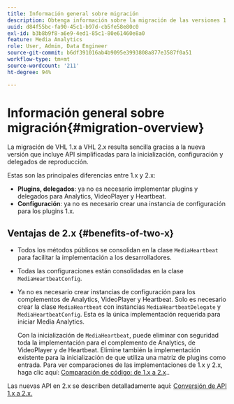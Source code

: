 ```yaml
---
title: Información general sobre migración
description: Obtenga información sobre la migración de las versiones 1.x a 2.x de Media SDK.
uuid: d84f55bc-fa90-45c1-b97d-cb5fe58e80c0
exl-id: b3b8b9f8-a6e9-4ed1-85c1-80e61460e8a0
feature: Media Analytics
role: User, Admin, Data Engineer
source-git-commit: b6df391016ab4b9095e3993808a877e3587f0a51
workflow-type: tm+mt
source-wordcount: '211'
ht-degree: 94%

---
```


# Información general sobre migración{#migration-overview}

La migración de VHL 1.x a VHL 2.x resulta sencilla gracias a la nueva versión que incluye API simplificadas para la inicialización, configuración y delegados de reproducción.

Estas son las principales diferencias entre 1.x y 2.x:

* **Plugins, delegados**: ya no es necesario implementar plugins y delegados para Analytics, VideoPlayer y Heartbeat.
* **Configuración**: ya no es necesario crear una instancia de configuración para los plugins 1.x.

## Ventajas de 2.x {#benefits-of-two-x}

* Todos los métodos públicos se consolidan en la clase `MediaHeartbeat` para facilitar la implementación a los desarrolladores.
* Todas las configuraciones están consolidadas en la clase `MediaHeartbeatConfig`.
* Ya no es necesario crear instancias de configuración para los complementos de Analytics, VideoPlayer y Heartbeat. Solo es necesario crear la clase `MediaHeartbeat` con instancias `MediaHeartbeatDelegate` y `MediaHeartbeatConfig`. Esta es la única implementación requerida para iniciar Media Analytics.

   Con la inicialización de `MediaHeartbeat`, puede eliminar con seguridad toda la implementación para el complemento de Analytics, de VideoPlayer y de Heartbeat. Elimine también la implementación existente para la inicialización de que utiliza una matriz de plugins como entrada. Para ver comparaciones de las implementaciones de 1.x y 2.x, haga clic aquí: [Comparación de código: de 1.x a 2.x](./code-comparison-1x-2x.md)..

Las nuevas API en 2.x se describen detalladamente aquí: [Conversión de API 1.x a 2.x.](./1x-2x-api-change.md)
